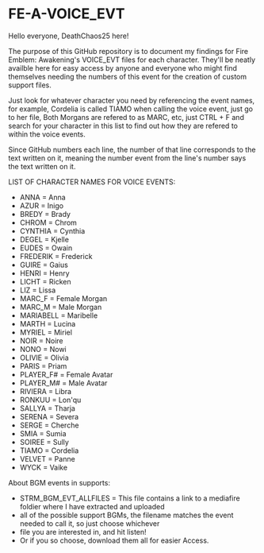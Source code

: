 # FE-A-VOICE_EVT

Hello everyone, DeathChaos25 here!

The purpose of this GitHub repository is to document my findings for Fire Emblem: Awakening's VOICE_EVT files for each character.
They'll be neatly availble here for easy access by anyone and everyone who might find themselves needing
the numbers of this event for the creation of custom support files.

Just look for whatever character you need by referencing the event names, for example,
Cordelia is called TIAMO when calling the voice event, just go to her file, 
Both Morgans are refered to as MARC, etc, just CTRL + F and search for your character in this list 
to find out how they are refered to within the voice events.

Since GitHub numbers each line, the number of that line corresponds to the text written on it, 
meaning the number event from the line's number says the text written on it.

LIST OF CHARACTER NAMES FOR VOICE EVENTS:
- ANNA = Anna
- AZUR = Inigo
- BREDY = Brady
- CHROM = Chrom
- CYNTHIA = Cynthia
- DEGEL = Kjelle
- EUDES = Owain
- FREDERIK = Frederick
- GUIRE = Gaius
- HENRI = Henry
- LICHT = Ricken
- LIZ = Lissa
- MARC_F = Female Morgan
- MARC_M = Male Morgan
- MARIABELL = Maribelle
- MARTH = Lucina
- MYRIEL = Miriel
- NOIR = Noire
- NONO = Nowi
- OLIVIE = Olivia
- PARIS = Priam
- PLAYER_F# = Female Avatar
- PLAYER_M# = Male Avatar
- RIVIERA = Libra
- RONKUU = Lon'qu
- SALLYA = Tharja
- SERENA = Severa
- SERGE = Cherche
- SMIA = Sumia
- SOIREE = Sully
- TIAMO = Cordelia
- VELVET = Panne
- WYCK = Vaike

About BGM events in supports:
- STRM_BGM_EVT_ALLFILES = This file contains a link to a mediafire foldier where I have extracted and uploaded
- all of the possible support BGMs, the filename matches the event needed to call it, so just choose whichever
- file you are interested in, and hit listen!
- Or if you so choose, download them all for easier Access.
